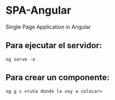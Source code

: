 # SPA-Angular
Single Page Application in Angular


## Para ejecutar el servidor:
`ng serve -o `

## Para crear un componente:
`ng g c <ruta donde lo voy a colocar> ` 